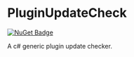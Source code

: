 # PluginUpdateCheck

[![NuGet Badge](https://buildstats.info/nuget/PluginUpdateCheck?includePreReleases=true)](https://www.nuget.org/packages/PluginUpdateCheck/)

A c# generic plugin update checker.
